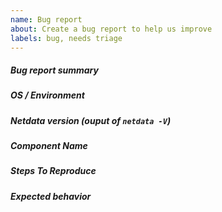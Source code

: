 ```yaml
---
name: Bug report
about: Create a bug report to help us improve
labels: bug, needs triage
---
```


<!---
When creating a bug report please:
- Verify first that your issue is not already reported on GitHub
- Test if the latest release and master branch are affected too.
- Provide a clear and concise description of what the bug is in "Bug report 
  summary" section.
- Try to provide as much information about your environment (OS distribution,
  running in container, etc.) as possible to allow us reproduce this bug faster.
- Write which component is affected. We group our components the same way our
  code is structured so basically:
  component name = dir in top level directory of repository
- Describe how you found this bug and how we can reproduce it. Preferable with
  a minimal test-case scenario. You can paste gist.github.com links for larger
  files
- Provide a clear and concise description of what you expected to happen.
-->

##### Bug report summary

##### OS / Environment

##### Netdata version (ouput of `netdata -V`)

##### Component Name

##### Steps To Reproduce

##### Expected behavior
